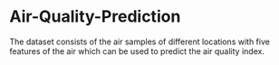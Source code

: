 # Air-Quality-Prediction
The dataset consists of the air samples of different locations with five features of the air which can be used to predict the air quality index.
